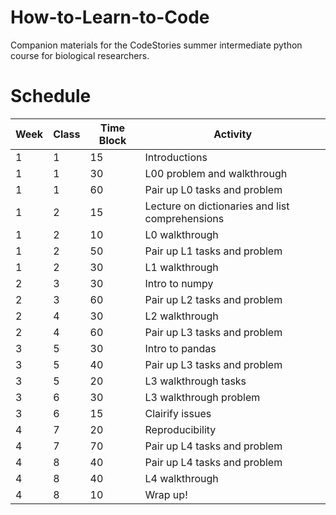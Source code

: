 # How-to-Learn-to-Code
Companion materials for the CodeStories summer intermediate python course for biological researchers.


# Schedule

| Week	| Class	| Time Block	| Activity |
| ----- | ----- | ----------- | -------- |
|1	|1	|15	|Introductions |
|1	|1	|30	|L00 problem and walkthrough |
|1	|1	|60	|Pair up L0 tasks and problem|
|1	|2	|15	|Lecture on dictionaries and list comprehensions|
|1	|2	|10	|L0 walkthrough|
|1	|2	|50	|Pair up L1 tasks and problem|
|1	|2	|30	|L1 walkthrough|
|2	|3	|30	|Intro to numpy|
|2	|3	|60	|Pair up L2 tasks and problem|
|2	|4	|30	|L2 walkthrough|
|2	|4	|60	|Pair up L3 tasks and problem|
|3	|5	|30	|Intro to pandas|
|3	|5	|40	|Pair up L3 tasks and problem|
|3	|5	|20	|L3 walkthrough tasks|
|3	|6	|30	|L3 walkthrough problem|
|3	|6	|15	|Clairify issues|
|4	|7	|20	|Reproducibility|
|4	|7	|70	|Pair up L4 tasks and problem|
|4	|8	|40	|Pair up L4 tasks and problem|
|4	|8	|40	|L4 walkthrough|
|4	|8	|10	|Wrap up!|

